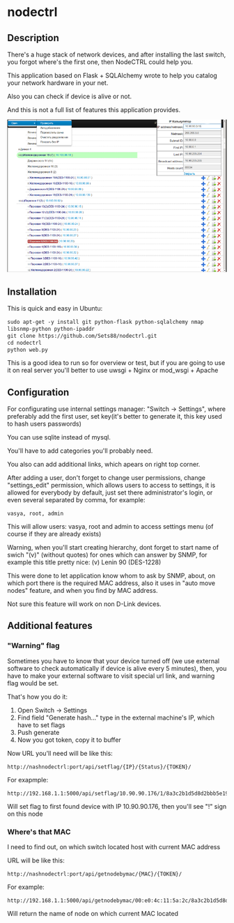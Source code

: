 nodectrl
========

## Description
There's a huge stack of network devices, and after installing the last switch, you forgot where's the first one, then NodeCTRL could help you.

This application based on Flask + SQLAlchemy wrote to help you catalog your network hardware in your net.

Also you can check if device is alive or not.

And this is not a full list of features this application provides.

![Screenshot](/img/nodectrl.png)

## Installation
This is quick and easy in Ubuntu:

    sudo apt-get -y install git python-flask python-sqlalchemy nmap libsnmp-python python-ipaddr
    git clone https://github.com/Sets88/nodectrl.git
    cd nodectrl
    python web.py

This is a good idea to run so for overview or test, but if you are going to use it on real server you'll better to use uwsgi + Nginx or mod_wsgi + Apache


## Configuration
For configurating use internal settings manager: "Switch -> Settings", where preferably add the first user, set key(it's better to generate it, this key used to hash users passwords)

You can use sqlite instead of mysql.

You'll have to add categories you'll probably need.

You also can add additional links, which apears on right top corner.


After adding a user, don't forget to change user permissions, change "settings_edit" permission, which allows users to access to settings, it is allowed for everybody by default, just set there administrator's login, or even several separated by comma, for example:

    vasya, root, admin

This will allow users: vasya, root and admin to access settings menu (of course if they are already exists)


Warning, when you'll start creating hierarchy, dont forget to start name of swich "(v)" (without quotes) for ones which can answer by SNMP, for example this title pretty nice: (v) Lenin 90 (DES-1228)

This were done to let application know whom to ask by SNMP, about, on which port there is the required MAC address, also it uses in "auto move nodes" feature, and when you find by MAC address.

Not sure this feature will work on non D-Link devices.

## Additional features

### "Warning" flag

Sometimes you have to know that your device turned off (we use external software to check automatically if device is alive every 5 minutes), then, you have to make your external software to visit special url link, and warning flag would be set.

That's how you do it:

1. Open Switch -> Settings
2. Find field "Generate hash..." type in the external machine's IP, which have to set flags
3. Push generate
4. Now you got token, copy it to buffer

Now URL you'll need will be like this:

	http://nashnodectrl:port/api/setflag/{IP}/{Status}/{TOKEN}/

For exapmple:

	http://192.168.1.1:5000/api/setflag/10.90.90.176/1/8a3c2b1d5d8d2bbb5e190e0e9bc39ce01f981eaa/

Will set flag to first found device with IP 10.90.90.176, then you'll see "!" sign on this node

### Where's that MAC

I need to find out, on which switch located host with current MAC address

URL will be like this:

	http://nashnodectrl:port/api/getnodebymac/{MAC}/{TOKEN}/

For example:

	http://192.168.1.1:5000/api/getnodebymac/00:e0:4c:11:5a:2c/8a3c2b1d5d8d2bbb5e190e0e9bc39ce01f981eaa/

Will return the name of node on which current MAC located

